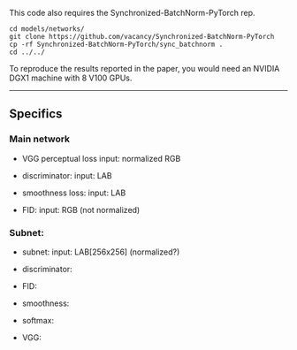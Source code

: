 This code also requires the Synchronized-BatchNorm-PyTorch rep.
```
cd models/networks/
git clone https://github.com/vacancy/Synchronized-BatchNorm-PyTorch
cp -rf Synchronized-BatchNorm-PyTorch/sync_batchnorm .
cd ../../
```

To reproduce the results reported in the paper, you would need an NVIDIA DGX1 machine with 8 V100 GPUs.

---

## Specifics

### Main network
- VGG perceptual loss
input: normalized RGB

- discriminator:
input: LAB

- smoothness loss:
input: LAB

- FID:
input: RGB (not normalized)


### Subnet:

- subnet:
input: LAB[256x256] (normalized?)

- discriminator:

- FID:

- smoothness:

- softmax:

- VGG:
